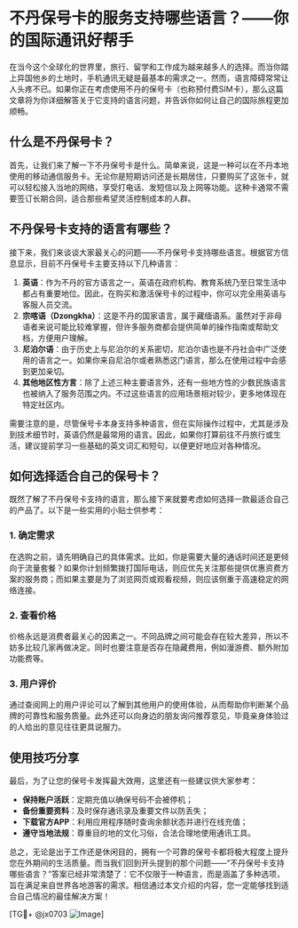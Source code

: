 # 不丹保号卡的服务支持哪些语言？——你的国际通讯好帮手

在当今这个全球化的世界里，旅行、留学和工作成为越来越多人的选择。而当你踏上异国他乡的土地时，手机通讯无疑是最基本的需求之一。然而，语言障碍常常让人头疼不已。如果你正在考虑使用不丹的保号卡（也称预付费SIM卡），那么这篇文章将为你详细解答关于它支持的语言问题，并告诉你如何让自己的国际旅程更加顺畅。

## 什么是不丹保号卡？

首先，让我们来了解一下不丹保号卡是什么。简单来说，这是一种可以在不丹本地使用的移动通信服务卡。无论你是短期访问还是长期居住，只要购买了这张卡，就可以轻松接入当地的网络，享受打电话、发短信以及上网等功能。这种卡通常不需要签订长期合同，适合那些希望灵活控制成本的人群。

## 不丹保号卡支持的语言有哪些？

接下来，我们来谈谈大家最关心的问题——不丹保号卡支持哪些语言。根据官方信息显示，目前不丹保号卡主要支持以下几种语言：

1. **英语**：作为不丹的官方语言之一，英语在政府机构、教育系统乃至日常生活中都占有重要地位。因此，在购买和激活保号卡的过程中，你可以完全用英语与客服人员交流。
2. **宗喀语（Dzongkha）**：这是不丹的国家语言，属于藏缅语系。虽然对于非母语者来说可能比较难掌握，但许多服务商都会提供简单的操作指南或帮助文档，方便用户理解。
3. **尼泊尔语**：由于历史上与尼泊尔的关系密切，尼泊尔语也是不丹社会中广泛使用的语言之一。如果你来自尼泊尔或者熟悉这门语言，那么在使用过程中会感到更加亲切。
4. **其他地区性方言**：除了上述三种主要语言外，还有一些地方性的少数民族语言也被纳入了服务范围之内。不过这些语言的应用场景相对较少，更多地体现在特定社区内。

需要注意的是，尽管保号卡本身支持多种语言，但在实际操作过程中，尤其是涉及到技术细节时，英语仍然是最常用的语言。因此，如果你打算前往不丹旅行或生活，建议提前学习一些基础的英文词汇和短句，以便更好地应对各种情况。

## 如何选择适合自己的保号卡？

既然了解了不丹保号卡支持的语言，那么接下来就要考虑如何选择一款最适合自己的产品了。以下是一些实用的小贴士供参考：

### 1. 确定需求
在选购之前，请先明确自己的具体需求。比如，你是需要大量的通话时间还是更倾向于流量套餐？如果你计划频繁拨打国际电话，则应优先关注那些提供优惠资费方案的服务商；而如果主要是为了浏览网页或观看视频，则应该侧重于高速稳定的网络连接。

### 2. 查看价格
价格永远是消费者最关心的因素之一。不同品牌之间可能会存在较大差异，所以不妨多比较几家再做决定。同时也要注意是否存在隐藏费用，例如漫游费、额外附加功能费等。

### 3. 用户评价
通过查阅网上的用户评论可以了解到其他用户的使用体验，从而帮助你判断某个品牌的可靠性和服务质量。此外还可以向身边的朋友询问推荐意见，毕竟亲身体验过的人给出的意见往往更具说服力。

## 使用技巧分享

最后，为了让您的保号卡发挥最大效用，这里还有一些建议供大家参考：

- **保持账户活跃**：定期充值以确保号码不会被停机；
- **备份重要资料**：及时保存通讯录及重要文件以防丢失；
- **下载官方APP**：利用应用程序随时查询余额状态并进行在线充值；
- **遵守当地法规**：尊重目的地的文化习俗，合法合理地使用通讯工具。

总之，无论是出于工作还是休闲目的，拥有一个可靠的保号卡都将极大程度上提升您在外期间的生活质量。而当我们回到开头提到的那个问题——“不丹保号卡支持哪些语言？”答案已经非常清楚了：它不仅限于一种语言，而是涵盖了多种选项，旨在满足来自世界各地游客的需求。相信通过本文介绍的内容，您一定能够找到适合自己情况的最佳解决方案！

[TG💪+ @jx0703 ![Image](https://github.com/user-attachments/assets/dbca1d08-cadb-493c-b0ec-ad6f7a83f270)]